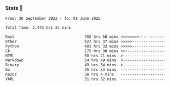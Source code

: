 ### Stats 👋
<!--START_SECTION:waka-->

```txt
From: 30 September 2022 - To: 01 June 2025

Total Time: 2,473 hrs 25 mins

Rust                               788 hrs 50 mins >>>>>>>>-----------------   31.89 %
Other                              527 hrs 37 mins >>>>>--------------------   21.33 %
Python                             491 hrs 32 mins >>>>>--------------------   19.87 %
C#                                 175 hrs 38 mins >>-----------------------   07.10 %
HTML                               58 hrs 21 mins  >------------------------   02.36 %
Markdown                           54 hrs 49 mins  >------------------------   02.22 %
Binary                             49 hrs 34 mins  >------------------------   02.00 %
Go                                 45 hrs 53 mins  -------------------------   01.86 %
Razor                              38 hrs 4 mins   -------------------------   01.54 %
YAML                               31 hrs 52 mins  -------------------------   01.29 %
```

<!--END_SECTION:waka-->

<!--
**buhaytza2005/buhaytza2005** is a ✨ _special_ ✨ repository because its `README.md` (this file) appears on your GitHub profile.

Here are some ideas to get you started:

- 🔭 I’m currently working on ...
- 🌱 I’m currently learning ...
- 👯 I’m looking to collaborate on ...
- 🤔 I’m looking for help with ...
- 💬 Ask me about ...
- 📫 How to reach me: ...
- 😄 Pronouns: ...
- ⚡ Fun fact: ...
-->


